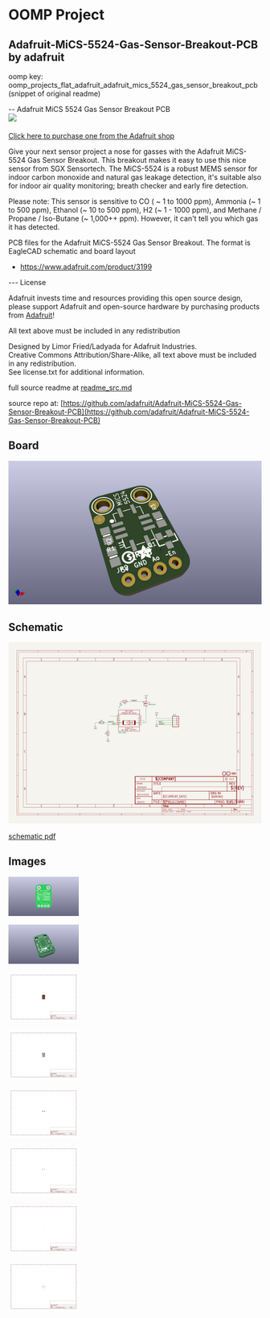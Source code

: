 # OOMP Project  
## Adafruit-MiCS-5524-Gas-Sensor-Breakout-PCB  by adafruit  
  
oomp key: oomp_projects_flat_adafruit_adafruit_mics_5524_gas_sensor_breakout_pcb  
(snippet of original readme)  
  
-- Adafruit MiCS 5524 Gas Sensor Breakout PCB  
<a href="http://www.adafruit.com/products/3199"><img src="assets/image.jpg?raw=true" width="500px"><br/>  
Click here to purchase one from the Adafruit shop</a>  
  
Give your next sensor project a nose for gasses with the Adafruit MiCS-5524 Gas Sensor Breakout. This breakout makes it easy to use this nice sensor from SGX Sensortech. The MiCS-5524 is a robust MEMS sensor for indoor carbon monoxide and natural gas leakage detection, it's suitable also for indoor air quality monitoring; breath checker and early fire detection.  
  
Please note: This sensor is sensitive to CO ( ~ 1 to 1000 ppm), Ammonia (~ 1 to 500 ppm), Ethanol (~ 10 to 500 ppm), H2 (~ 1 - 1000 ppm), and Methane / Propane / Iso-Butane (~ 1,000++ ppm). However, it can't tell you which gas it has detected.   
  
PCB files for the Adafruit MiCS-5524 Gas Sensor Breakout. The format is EagleCAD schematic and board layout  
- https://www.adafruit.com/product/3199  
  
--- License  
  
Adafruit invests time and resources providing this open source design, please support Adafruit and open-source hardware by purchasing products from [Adafruit](https://www.adafruit.com)!  
  
All text above must be included in any redistribution  
  
Designed by Limor Fried/Ladyada for Adafruit Industries.  
Creative Commons Attribution/Share-Alike, all text above must be included in any redistribution.   
See license.txt for additional information.  
  
  full source readme at [readme_src.md](readme_src.md)  
  
source repo at: [https://github.com/adafruit/Adafruit-MiCS-5524-Gas-Sensor-Breakout-PCB](https://github.com/adafruit/Adafruit-MiCS-5524-Gas-Sensor-Breakout-PCB)  
## Board  
  
[![working_3d.png](working_3d_600.png)](working_3d.png)  
## Schematic  
  
[![working_schematic.png](working_schematic_600.png)](working_schematic.png)  
  
[schematic pdf](working_schematic.pdf)  
## Images  
  
[![working_3D_bottom.png](working_3D_bottom_140.png)](working_3D_bottom.png)  
  
[![working_3D_top.png](working_3D_top_140.png)](working_3D_top.png)  
  
[![working_assembly_page_01.png](working_assembly_page_01_140.png)](working_assembly_page_01.png)  
  
[![working_assembly_page_02.png](working_assembly_page_02_140.png)](working_assembly_page_02.png)  
  
[![working_assembly_page_03.png](working_assembly_page_03_140.png)](working_assembly_page_03.png)  
  
[![working_assembly_page_04.png](working_assembly_page_04_140.png)](working_assembly_page_04.png)  
  
[![working_assembly_page_05.png](working_assembly_page_05_140.png)](working_assembly_page_05.png)  
  
[![working_assembly_page_06.png](working_assembly_page_06_140.png)](working_assembly_page_06.png)  
